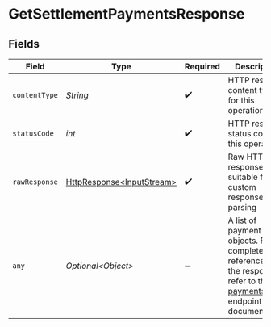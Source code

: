 # GetSettlementPaymentsResponse


## Fields

| Field                                                                                                                                    | Type                                                                                                                                     | Required                                                                                                                                 | Description                                                                                                                              |
| ---------------------------------------------------------------------------------------------------------------------------------------- | ---------------------------------------------------------------------------------------------------------------------------------------- | ---------------------------------------------------------------------------------------------------------------------------------------- | ---------------------------------------------------------------------------------------------------------------------------------------- |
| `contentType`                                                                                                                            | *String*                                                                                                                                 | :heavy_check_mark:                                                                                                                       | HTTP response content type for this operation                                                                                            |
| `statusCode`                                                                                                                             | *int*                                                                                                                                    | :heavy_check_mark:                                                                                                                       | HTTP response status code for this operation                                                                                             |
| `rawResponse`                                                                                                                            | [HttpResponse\<InputStream>](https://docs.oracle.com/en/java/javase/11/docs/api/java.net.http/java/net/http/HttpResponse.html)           | :heavy_check_mark:                                                                                                                       | Raw HTTP response; suitable for custom response parsing                                                                                  |
| `any`                                                                                                                                    | *Optional\<Object>*                                                                                                                      | :heavy_minus_sign:                                                                                                                       | A list of payment objects. For a complete reference of the response, refer to the [List payments](list-payments) endpoint documentation. |